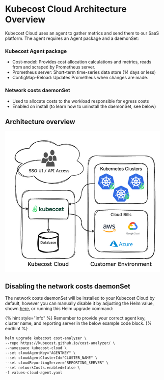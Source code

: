 # Kubecost Cloud Architecture Overview

Kubecost Cloud uses an agent to gather metrics and send them to our SaaS platform. The agent requires an Agent package and a daemonSet:

### **Kubecost Agent package**

* Cost-model: Provides cost allocation calculations and metrics, reads from and scraped by Prometheus server.
* Prometheus server: Short-term time-series data store (14 days or less)
* ConfigMap-Reload: Updates Prometheus when changes are made.&#x20;

### **Network costs daemonSet**

* Used to allocate costs to the workload responsible for egress costs
* Enabled on install (to learn how to uninstall the daemonSet, see below)

## Architecture overview

![Architecture Diagram](/images/cloudarchitecture.png)

## Disabling the network costs daemonSet

The network costs daemonSet will be installed to your Kubecost Cloud by default, however you can manually disable it by adjusting the Helm value, shown [here](https://github.com/kubecost/cost-analyzer-helm-chart/blob/fed60664f67ed5ef7b9e5947e7c28a9bde366cde/cost-analyzer/values.yaml#L682), or running this Helm upgrade command:

{% hint style="info" %}
Remember to provide your correct agent key, cluster name, and reporting server in the below example code block.
{% endhint %}

```
helm upgrade kubecost cost-analyzer \
--repo https://kubecost.github.io/cost-analyzer/ \
--namespace kubecost-cloud \
--set cloudAgentKey="AGENTKEY" \
--set cloudAgentClusterId="CLUSTER_NAME" \
--set cloudReportingServer="REPORTING_SERVER" \
--set networkCosts.enabled=false \
-f values-cloud-agent.yaml
```
